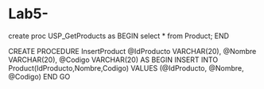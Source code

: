 # Lab5-

create proc USP_GetProducts
as
BEGIN
select * from Product;
END



CREATE PROCEDURE InsertProduct 
    @IdProducto VARCHAR(20),
    @Nombre VARCHAR(20),
    @Codigo VARCHAR(20)
AS
BEGIN
    INSERT INTO Product(IdProducto,Nombre,Codigo)
    VALUES (@IdProducto, @Nombre, @Codigo)
END
GO
